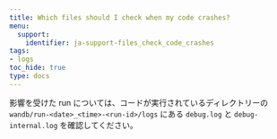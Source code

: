 ```yaml
---
title: Which files should I check when my code crashes?
menu:
  support:
    identifier: ja-support-files_check_code_crashes
tags:
- logs
toc_hide: true
type: docs
---
```


影響を受けた run については、コードが実行されているディレクトリーの `wandb/run-<date>_<time>-<run-id>/logs` にある `debug.log` と `debug-internal.log` を確認してください。